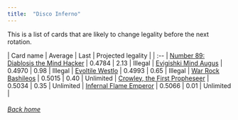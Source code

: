 ```yaml
---
title:  "Disco Inferno"
---
```


This is a list of cards that are likely to change legality before the next rotation.

| Card name | Average | Last | Projected legality |
| :-- |
[Number 89: Diablosis the Mind Hacker](https://db.ygoprodeck.com/card/?search=Number%2089:%20Diablosis%20the%20Mind%20Hacker) | 0.4784 | 2.13 | Illegal |
[Evigishki Mind Augus](https://db.ygoprodeck.com/card/?search=Evigishki%20Mind%20Augus) | 0.4970 | 0.98 | Illegal |
[Evoltile Westlo](https://db.ygoprodeck.com/card/?search=Evoltile%20Westlo) | 0.4993 | 0.65 | Illegal |
[War Rock Bashileos](https://db.ygoprodeck.com/card/?search=War%20Rock%20Bashileos) | 0.5015 | 0.40 | Unlimited |
[Crowley, the First Propheseer](https://db.ygoprodeck.com/card/?search=Crowley,%20the%20First%20Propheseer) | 0.5034 | 0.35 | Unlimited |
[Infernal Flame Emperor](https://db.ygoprodeck.com/card/?search=Infernal%20Flame%20Emperor) | 0.5066 | 0.01 | Unlimited |

###### [Back home](index)